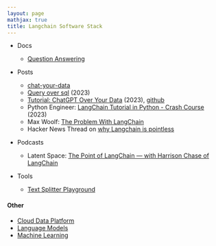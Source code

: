 ```yaml
---
layout: page
mathjax: true
title: Langchain Software Stack
---
```

* Docs
  * [Question Answering](https://python.langchain.com/docs/use_cases/question_answering/)

* Posts
  * [chat-your-data](https://github.com/hwchase17/chat-your-data/blob/master/blogpost.md)
  * [Query over sql](https://python.langchain.com/docs/use_cases/tabular/sqlite) (2023)
  * [Tutorial: ChatGPT Over Your Data](https://blog.langchain.dev/tutorial-chatgpt-over-your-data/) (2023), [github](https://github.com/hwchase17/chat-your-data?ref=blog.langchain.dev)
  * Python Engineer: [LangChain Tutorial in Python - Crash Course](https://www.python-engineer.com/posts/langchain-crash-course/) (2023)
  * Max Woolf: [The Problem With LangChain](https://minimaxir.com/2023/07/langchain-problem/)
  * Hacker News Thread on [why Langchain is pointless](https://news.ycombinator.com/item?id=36648778)

* Podcasts
  * Latent Space: [The Point of LangChain — with Harrison Chase of LangChain](https://www.latent.space/p/langchain)

* Tools
  * [Text Splitter Playground](https://langchain-text-splitter.streamlit.app/)

#### Other
* [Cloud Data Platform](/cloud_data_platform)
* [Language Models](/language_models)
* [Machine Learning](/machine_learning)

